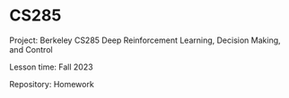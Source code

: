 # CS285

Project: Berkeley CS285 Deep Reinforcement Learning, Decision Making, and Control

Lesson time: Fall 2023

Repository: Homework

